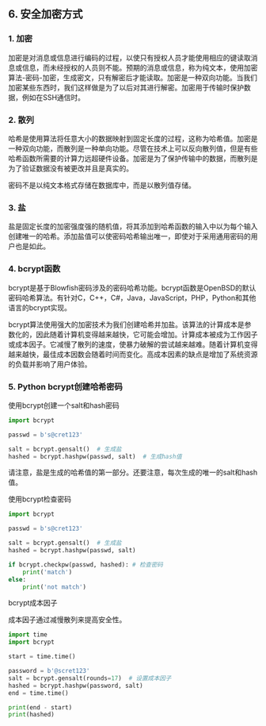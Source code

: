 ## 6. 安全加密方式

### 1. 加密

加密是对消息或信息进行编码的过程，以使只有授权人员才能使用相应的键读取消息或信息，而未经授权的人员则不能。预期的消息或信息，称为纯文本，使用加密算法-密码-加密，生成密文，只有解密后才能读取。加密是一种双向功能。当我们加密某些东西时，我们这样做是为了以后对其进行解密。加密用于传输时保护数据，例如在SSH通信时。

### 2. 散列

哈希是使用算法将任意大小的数据映射到固定长度的过程，这称为哈希值。加密是一种双向功能，而散列是一种单向功能。尽管在技术上可以反向散列值，但是有些哈希函数所需要的计算力远超硬件设备。加密是为了保护传输中的数据，而散列是为了验证数据没有被更改并且是真实的。

密码不是以纯文本格式存储在数据库中，而是以散列值存储。

### 3. 盐

盐是固定长度的加密强度强的随机值，将其添加到哈希函数的输入中以为每个输入创建唯一的哈希。添加盐值可以使密码哈希输出唯一，即使对于采用通用密码的用户也是如此。

### 4. bcrypt函数

bcrypt是基于Blowfish密码涉及的密码哈希功能。bcrypt函数是OpenBSD的默认密码哈希算法。有针对C，C++，C#，Java，JavaScript，PHP，Python和其他语言的bcrypt实现。

bcrypt算法使用强大的加密技术为我们创建哈希并加盐。该算法的计算成本是参数化的，因此随着计算机变得越来越快，它可能会增加。计算成本被成为工作因子或成本因子。它减慢了散列的速度，使暴力破解的尝试越来越难。随着计算机变得越来越快，最佳成本因数会随着时间而变化。高成本因素的缺点是增加了系统资源的负载并影响了用户体验。

### 5. Python bcrypt创建哈希密码

使用bcrypt创建一个salt和hash密码

```python
import bcrypt

passwd = b's@cret123'

salt = bcrypt.gensalt()  # 生成盐
hashed = bcrypt.hashpw(passwd, salt)  # 生成hash值
```

请注意，盐是生成的哈希值的第一部分。还要注意，每次生成的唯一的salt和hash值。

使用bcrypt检查密码

```python
import bcrypt

passwd = b's@cret123'

salt = bcrypt.gensalt()  # 生成盐
hashed = bcrypt.hashpw(passwd, salt)

if bcrypt.checkpw(passwd, hashed): # 检查密码
    print('match')
else:
    print('not match')
```

bcrypt成本因子

成本因子通过减慢散列来提高安全性。

```python
import time
import bcrypt

start = time.time()

password = b'@scret123'
salt = bcrypt.gensalt(rounds=17)  # 设置成本因子
hashed = bcrypt.hashpw(password, salt)
end = time.time()

print(end - start)
print(hashed)
```